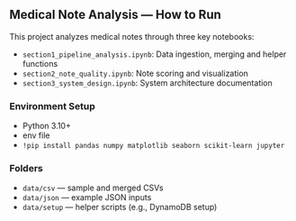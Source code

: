 ## Medical Note Analysis — How to Run

This project analyzes medical notes through three key notebooks:
- `section1_pipeline_analysis.ipynb`: Data ingestion, merging and helper functions
- `section2_note_quality.ipynb`: Note scoring and visualization
- `section3_system_design.ipynb`: System architecture documentation


### Environment Setup
- Python 3.10+
- env file
- `!pip install pandas numpy matplotlib seaborn scikit-learn jupyter`

### Folders
- `data/csv` — sample and merged CSVs
- `data/json` — example JSON inputs
- `data/setup` — helper scripts (e.g., DynamoDB setup)